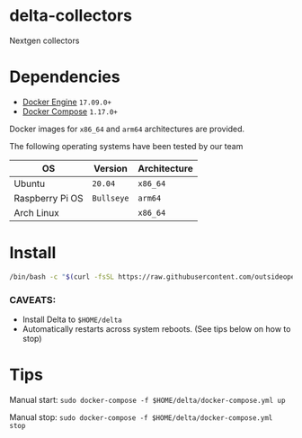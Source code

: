 # delta-collectors
Nextgen collectors

# Dependencies

- [Docker Engine](https://docs.docker.com/get-docker/) `17.09.0+`
- [Docker Compose](https://docs.docker.com/compose/install/) `1.17.0+`

Docker images for `x86_64` and `arm64` architectures are provided.

The following operating systems have been tested by our team

| OS              | Version    | Architecture  |
|-----------------|------------|---------------|
| Ubuntu          | `20.04`    | `x86_64`      |
| Raspberry Pi OS | `Bullseye` | `arm64`       |
| Arch Linux      |            | `x86_64`      |


# Install

```bash
/bin/bash -c "$(curl -fsSL https://raw.githubusercontent.com/outsideopen/delta-collectors/HEAD/install.sh)"
```
### CAVEATS:

- Install Delta to `$HOME/delta`
- Automatically restarts across system reboots. (See tips below on how to stop)

# Tips
Manual start: `sudo docker-compose -f $HOME/delta/docker-compose.yml up`

Manual stop:  `sudo docker-compose -f $HOME/delta/docker-compose.yml stop`
